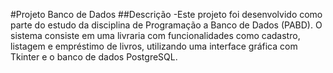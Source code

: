 #Projeto Banco de Dados
##Descrição
-Este projeto foi desenvolvido como parte do estudo da disciplina de Programação a Banco de Dados (PABD). O sistema consiste em uma livraria com funcionalidades como cadastro, listagem e empréstimo de livros, utilizando uma interface gráfica com Tkinter e o banco de dados PostgreSQL.
